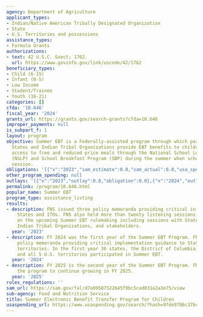 ```yaml
---
agency: Department of Agriculture
applicant_types:
- Indian/Native American Tribally Designated Organization
- State
- U.S. Territories and possessions
assistance_types:
- Formula Grants
authorizations:
- text: 42 U.S.C. &sect; 1762.
  url: https://www.govinfo.gov/link/uscode/42/1762
beneficiary_types:
- Child (6-15)
- Infant (0-5)
- Low Income
- Student/Trainee
- Youth (16-21)
categories: []
cfda: '10.646'
fiscal_year: '2024'
grants_url: https://grants.gov/search-grants?cfda=10.646
improper_payments: null
is_subpart_f: 1
layout: program
objective: Summer EBT is a Federally-assisted program through which participating
  States and Indian Tribal Organizations provide EBT benefits to children who lose
  access to free and reduced price meals through the National School Lunch Program
  (NSLP) and School Breakfast Program (SBP) during the summer when school is not in
  session.
obligations: '[{"x":"2023","sam_estimate":0.0,"sam_actual":0.0,"usa_spending_actual":0.0},{"x":"2024","sam_estimate":0.0,"sam_actual":3260390415.0,"usa_spending_actual":3340103588.83},{"x":"2025","sam_estimate":0.0,"sam_actual":2898557000.0,"usa_spending_actual":2828405037.37}]'
other_program_spending: null
outlays: '[{"x":"2023","outlay":0.0,"obligation":0.0},{"x":"2024","outlay":2714865467.78,"obligation":3283697259.14},{"x":"2025","outlay":52285821.69,"obligation":2884811367.06}]'
permalink: /program/10.646.html
popular_name: Summer EBT
program_type: assistance_listing
results:
- description: FNS issued three policy memoranda providing critical information to
    States and ITOs. FNS also held more than twenty listening sessions to gather input
    on the upcoming Summer EBT rulemaking including sessions with State agencies,
    Indian Tribal Organizations, and stakeholders.
  year: '2023'
- description: FY 2024 was the first year of the Summer EBT Program. FNS issued five
    policy memoranda providing critical implementation guidance to States, ITOs, and
    territories. In the first year 36 states, the District of Columbia, 2 tribes,
    and all 5 U.S. territories participated in Summer EBT.
  year: '2024'
- description: FY 2025 is the second year of the Summer EBT Program. FNS anticipates
    the program to continue growing in FY 2025.
  year: '2025'
rules_regulations: ''
sam_url: https://sam.gov/fal/d7a99587522645f9bc5cad031a2a3e75/view
sub-agency: Food and Nutrition Service
title: Summer Electronic Benefit Transfer Program for Children
usaspending_url: https://www.usaspending.gov/search/?hash=9fde9786c37bca7071dfef5ca763cfd7
---
```

